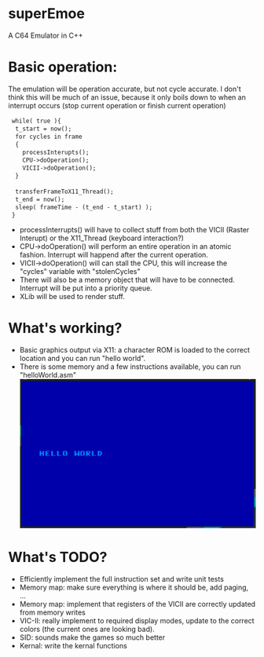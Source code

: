 # superEmoe
A C64 Emulator in C++

# Basic operation:
The emulation will be operation accurate, but not cycle accurate. I don't think this will be much of an issue, because it only boils down to when an interrupt occurs (stop current operation or finish current operation)

```
 while( true ){
  t_start = now();
  for cycles in frame
  {
    processInterupts(); 
    CPU->doOperation();
    VICII->doOperation();
  }
  
  transferFrameToX11_Thread();
  t_end = now();
  sleep( frameTime - (t_end - t_start) );
 }
 ```
 
 * processInterrupts() will have to collect stuff from both the VICII (Raster Interupt) or the X11_Thread (keyboard interaction?)
 * CPU->doOperation() will perform an entire operation in an atomic fashion. Interrupt will happend after the current operation.
 * VICII->doOperation() will can stall the CPU, this will increase the "cycles" variable with "stolenCycles"
 * There will also be a memory object that will have to be connected. Interrupt will be put into a priority queue.
 * XLib will be used to render stuff.
 
# What's working?
* Basic graphics output via X11: a character ROM is loaded to the correct location and you can run "hello world".
* There is some memory and a few instructions available, you can run "helloWorld.asm"
![alt text](https://github.com/mathiashelsen/souperEmoe/blob/main/software/screenshotHelloWorld.png?raw=true)

# What's TODO?
* Efficiently implement the full instruction set and write unit tests
* Memory map: make sure everything is where it should be, add paging, ...
* Memory map: implement that registers of the VICII are correctly updated from memory writes
* VIC-II: really implement to required display modes, update to the correct colors (the current ones are looking bad).
* SID: sounds make the games so much better
* Kernal: write the kernal functions
